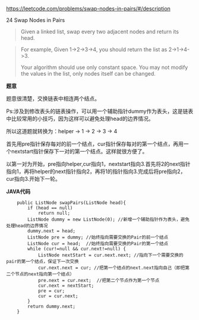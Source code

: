 https://leetcode.com/problems/swap-nodes-in-pairs/#/description

24 Swap Nodes in Pairs

> Given a linked list, swap every two adjacent nodes and return its head.

> For example,
> Given 1->2->3->4, you should return the list as 2->1->4->3.
> 
> Your algorithm should use only constant space. You may not modify the values in the list, only nodes itself can be changed.

**题意**

题意很清楚，交换链表中相连两个结点。

Ps:涉及到修改表头的链表操作，可以用一个辅助指针dummy作为表头，这是链表中比较常用的小技巧，因为这样可以避免处理head的边界情况。

所以这道题就转换为：helper -> 1 -> 2 -> 3 -> 4

首先用pre指针保存每对的前一个结点，cur指针保存每对的第一个结点，再用一个nextstart指针保存下一对的第一个结点。这样就很方便了。

以第一对为开始，pre指向helper,cur指向1，nextstart指向3.首先将2的next指针指向1，再将helper的next指针指向2，再将1的指针指向3.完成后将pre指向2，cur指向3.开始下一轮。

**JAVA代码**


```
    public ListNode swapPairs(ListNode head){
        if (head == null)
            return null;
        ListNode dummy = new ListNode(0); //新增一个辅助指针作为表头，避免处理head的边界情况
        dummy.next = head;
        ListNode pre = dummy; //始终指向需要交换的Pair的前一个结点
        ListNode cur = head;  //始终指向需要交换的Pair的第一个结点
        while (cur!=null && cur.next!=null) {
            ListNode nextStart = cur.next.next; //指向下一个需要交换的pair的第一个结点，保证下一次交换
            cur.next.next = cur; //把第一个结点的next.next指向自己（即把第二个节点的next指向第一个结点）
            pre.next = cur.next;  //把第二个节点作为第一个节点
            cur.next = nextStart;
            pre = cur;
            cur = cur.next;
        }
        return dummy.next;
    }
```
